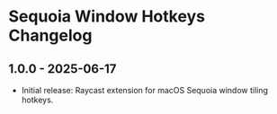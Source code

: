 # Sequoia Window Hotkeys Changelog

## 1.0.0 - 2025-06-17
- Initial release: Raycast extension for macOS Sequoia window tiling hotkeys.